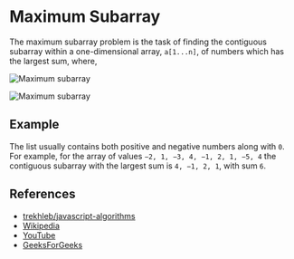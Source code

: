 # Maximum Subarray

The maximum subarray problem is the task of finding the contiguous
subarray within a one-dimensional array, `a[1...n]`, of numbers
which has the largest sum, where,

![Maximum subarray](https://wikimedia.org/api/rest_v1/media/math/render/svg/e8960f093107b71b21827e726e2bad8b023779b2)

![Maximum subarray](https://www.geeksforgeeks.org/wp-content/uploads/kadane-Algorithm.png)

## Example

The list usually contains both positive and negative numbers along
with `0`. For example, for the array of
values `−2, 1, −3, 4, −1, 2, 1, −5, 4` the contiguous subarray
with the largest sum is `4, −1, 2, 1`, with sum `6`.

## References

- [trekhleb/javascript-algorithms](https://github.com/trekhleb/javascript-algorithms/tree/master/src/algorithms/sets/maximum-subarray)
- [Wikipedia](https://en.wikipedia.org/wiki/Maximum_subarray_problem)
- [YouTube](https://www.youtube.com/watch?v=ohHWQf1HDfU&list=PLLXdhg_r2hKA7DPDsunoDZ-Z769jWn4R8)
- [GeeksForGeeks](https://www.geeksforgeeks.org/largest-sum-contiguous-subarray/)
